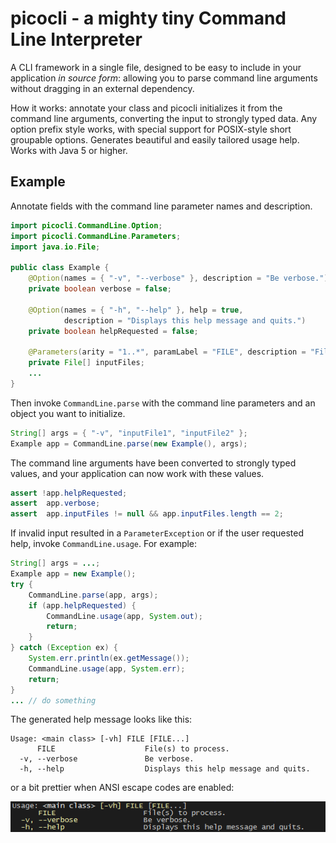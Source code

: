 # picocli - a mighty tiny Command Line Interpreter

A CLI framework in a single file, designed to be easy to include in your application _in source form_:
allowing you to parse command line arguments without dragging in an external dependency.

How it works: annotate your class and picocli initializes it from the command line arguments,
converting the input to strongly typed data. Any option prefix style works,
with special support for POSIX-style short groupable options.
Generates beautiful and easily tailored usage help. Works with Java 5 or higher.

## Example

Annotate fields with the command line parameter names and description.

```java
import picocli.CommandLine.Option;
import picocli.CommandLine.Parameters;
import java.io.File;

public class Example {
    @Option(names = { "-v", "--verbose" }, description = "Be verbose.")
    private boolean verbose = false;

    @Option(names = { "-h", "--help" }, help = true,
            description = "Displays this help message and quits.")
    private boolean helpRequested = false;

    @Parameters(arity = "1..*", paramLabel = "FILE", description = "File(s) to process.")
    private File[] inputFiles;
    ...
}
```

Then invoke `CommandLine.parse` with the command line parameters and an object you want to initialize.

```java
String[] args = { "-v", "inputFile1", "inputFile2" };
Example app = CommandLine.parse(new Example(), args);
```

The command line arguments have been converted to strongly typed values, and
your application can now work with these values.
```java
assert !app.helpRequested;
assert  app.verbose;
assert  app.inputFiles != null && app.inputFiles.length == 2;
```
If invalid input resulted in a `ParameterException` or if the user requested help, invoke `CommandLine.usage`. For example:
```java
String[] args = ...;
Example app = new Example();
try {
    CommandLine.parse(app, args);
    if (app.helpRequested) {
        CommandLine.usage(app, System.out);
        return;
    }    
} catch (Exception ex) {
    System.err.println(ex.getMessage());
    CommandLine.usage(app, System.err);
    return;
}
... // do something
```

The generated help message looks like this:
```
Usage: <main class> [-vh] FILE [FILE...]
      FILE                    File(s) to process.
  -v, --verbose               Be verbose.
  -h, --help                  Displays this help message and quits.
```
or a bit prettier when ANSI escape codes are enabled:

![Usage help message with ANSI colors](docs/ExampleUsageANSI.png?raw=true)